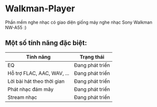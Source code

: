 # Walkman-Player
Phần mềm nghe nhạc có giao diện giống máy nghe nhạc Sony Walkman NW-A55 :)

## Một số tính năng đặc biệt:

| Tính năng   | Trạng thái  |
|-------------|-------------|
| EQ | Đang phát triển |
| Hỗ trợ FLAC, AAC, WAV, ...| Đang phát triển |
| Lời bài hát theo thời gian | Đang phát triển |
| Phát nhạc đám mây | Đang phát triển |
| Stream nhạc | Đang phát triển |

